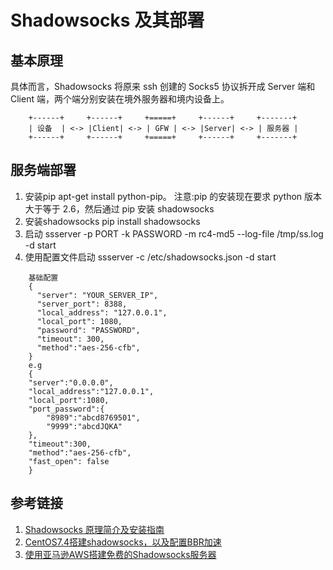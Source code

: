 # Shadowsocks 及其部署
## 基本原理
具体而言，Shadowsocks 将原来 ssh 创建的 Socks5 协议拆开成 Server 端和 Client 端，两个端分别安装在境外服务器和境内设备上。
```
	+------+     +------+     +=====+     +------+     +-------+
	| 设备  | <-> |Client| <-> | GFW | <-> |Server| <-> | 服务器 |
	+------+     +------+     +=====+     +------+     +-------+
```
## 服务端部署
1. 安装pip apt-get install python-pip。 注意:pip 的安装现在要求 python 版本大于等于 2.6，然后通过 pip 安装 shadowsocks
2. 安装shadowsocks pip install shadowsocks
3. 启动 ssserver -p PORT -k PASSWORD -m rc4-md5 --log-file /tmp/ss.log -d start
4. 使用配置文件启动 ssserver -c /etc/shadowsocks.json -d start
```
	基础配置
	{
	  "server": "YOUR_SERVER_IP",
	  "server_port": 8388,  
	  "local_address": "127.0.0.1",  
	  "local_port": 1080,  
	  "password": "PASSWORD",
	  "timeout": 300,  
	  "method":"aes-256-cfb",  
	}
	e.g 
	{
    "server":"0.0.0.0",
    "local_address":"127.0.0.1",
    "local_port":1080,
    "port_password":{
        "8989":"abcd8769501",
        "9999":"abcdJQKA"
    },
    "timeout":300,
    "method":"aes-256-cfb",
    "fast_open": false
	}	
```

## 参考链接
1. [Shadowsocks 原理简介及安装指南](https://www.barretlee.com/blog/2016/08/03/shadowsocks/)
2. [CentOS7.4搭建shadowsocks，以及配置BBR加速](https://blog.51cto.com/zero01/2064660)
3. [使用亚马逊AWS搭建免费的Shadowsocks服务器](http://celerysoft.github.io/2016-01-15.html)
